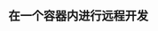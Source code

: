 <!--
 * @Author: haoluo
 * @Date: 2019-07-24 09:36:30
 * @LastEditors: haoluo
 * @LastEditTime: 2019-07-24 09:36:38
 * @Description: file content
 -->

## 在一个容器内进行远程开发
